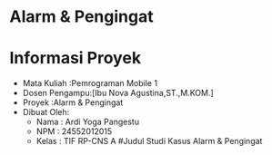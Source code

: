 # Alarm & Pengingat
# Informasi Proyek
- Mata Kuliah   :Pemrograman Mobile 1
- Dosen Pengampu:[Ibu Nova Agustina,ST.,M.KOM.]
- Proyek        :Alarm & Pengingat
- Dibuat Oleh:    
    - Nama     : Ardi Yoga Pangestu
    - NPM      : 24552012015
    - Kelas    : TIF RP-CNS A
#Judul Studi Kasus
Alarm & Pengingat
